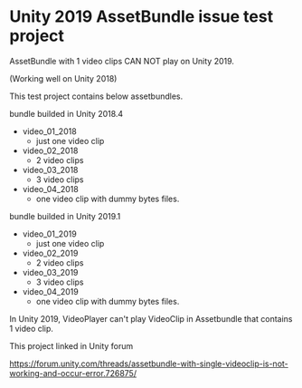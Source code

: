 # Unity 2019 AssetBundle issue test project

AssetBundle with 1 video clips CAN NOT play on Unity 2019.

(Working well on Unity 2018)

This test project contains below assetbundles.

bundle builded in Unity 2018.4

- video_01_2018
  - just one video clip
- video_02_2018
  - 2 video clips
- video_03_2018
  - 3 video clips
- video_04_2018
  - one video clip with dummy bytes files.

bundle builded in Unity 2019.1

- video_01_2019
   - just one video clip
- video_02_2019
   - 2 video clips
- video_03_2019
   - 3 video clips
- video_04_2019
   - one video clip with dummy bytes files.

In Unity 2019, VideoPlayer can't play VideoClip in Assetbundle that contains 1 video clip.

This project linked in Unity forum

https://forum.unity.com/threads/assetbundle-with-single-videoclip-is-not-working-and-occur-error.726875/
